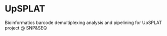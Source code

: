 # UpSPLAT

Bioinformatics barcode demultiplexing analysis and pipelining for UpSPLAT project @ SNP&SEQ
